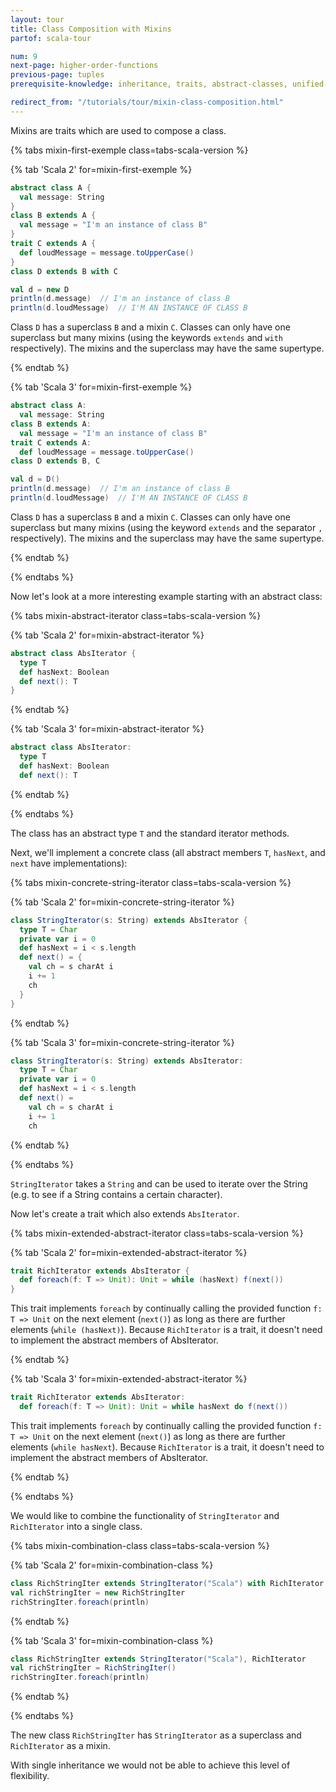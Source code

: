 ```yaml
---
layout: tour
title: Class Composition with Mixins
partof: scala-tour

num: 9
next-page: higher-order-functions
previous-page: tuples
prerequisite-knowledge: inheritance, traits, abstract-classes, unified-types

redirect_from: "/tutorials/tour/mixin-class-composition.html"
---
```

Mixins are traits which are used to compose a class.

{% tabs mixin-first-exemple class=tabs-scala-version %}

{% tab 'Scala 2' for=mixin-first-exemple %}
```scala mdoc
abstract class A {
  val message: String
}
class B extends A {
  val message = "I'm an instance of class B"
}
trait C extends A {
  def loudMessage = message.toUpperCase()
}
class D extends B with C

val d = new D
println(d.message)  // I'm an instance of class B
println(d.loudMessage)  // I'M AN INSTANCE OF CLASS B
```
Class `D` has a superclass `B` and a mixin `C`. Classes can only have one superclass but many mixins (using the keywords `extends` and `with` respectively). The mixins and the superclass may have the same supertype.

{% endtab %}

{% tab 'Scala 3' for=mixin-first-exemple %}
```scala
abstract class A:
  val message: String
class B extends A:
  val message = "I'm an instance of class B"
trait C extends A:
  def loudMessage = message.toUpperCase()
class D extends B, C

val d = D()
println(d.message)  // I'm an instance of class B
println(d.loudMessage)  // I'M AN INSTANCE OF CLASS B
```
Class `D` has a superclass `B` and a mixin `C`. Classes can only have one superclass but many mixins (using the keyword `extends` and the separator `,` respectively). The mixins and the superclass may have the same supertype.

{% endtab %}

{% endtabs %}

Now let's look at a more interesting example starting with an abstract class:

{% tabs mixin-abstract-iterator class=tabs-scala-version %}

{% tab 'Scala 2' for=mixin-abstract-iterator %}
```scala mdoc
abstract class AbsIterator {
  type T
  def hasNext: Boolean
  def next(): T
}
```
{% endtab %}

{% tab 'Scala 3' for=mixin-abstract-iterator %}
```scala
abstract class AbsIterator:
  type T
  def hasNext: Boolean
  def next(): T
```
{% endtab %}

{% endtabs %}

The class has an abstract type `T` and the standard iterator methods.

Next, we'll implement a concrete class (all abstract members `T`, `hasNext`, and `next` have implementations):

{% tabs mixin-concrete-string-iterator class=tabs-scala-version %}

{% tab 'Scala 2' for=mixin-concrete-string-iterator %}
```scala mdoc
class StringIterator(s: String) extends AbsIterator {
  type T = Char
  private var i = 0
  def hasNext = i < s.length
  def next() = {
    val ch = s charAt i
    i += 1
    ch
  }
}
```
{% endtab %}

{% tab 'Scala 3' for=mixin-concrete-string-iterator %}
```scala
class StringIterator(s: String) extends AbsIterator:
  type T = Char
  private var i = 0
  def hasNext = i < s.length
  def next() =
    val ch = s charAt i
    i += 1
    ch
```
{% endtab %}

{% endtabs %}

`StringIterator` takes a `String` and can be used to iterate over the String (e.g. to see if a String contains a certain character).

Now let's create a trait which also extends `AbsIterator`.

{% tabs mixin-extended-abstract-iterator class=tabs-scala-version %}

{% tab 'Scala 2' for=mixin-extended-abstract-iterator %}
```scala mdoc
trait RichIterator extends AbsIterator {
  def foreach(f: T => Unit): Unit = while (hasNext) f(next())
}
```
This trait implements `foreach` by continually calling the provided function `f: T => Unit` on the next element (`next()`) as long as there are further elements (`while (hasNext)`). Because `RichIterator` is a trait, it doesn't need to implement the abstract members of AbsIterator.

{% endtab %}

{% tab 'Scala 3' for=mixin-extended-abstract-iterator %}
```scala
trait RichIterator extends AbsIterator:
  def foreach(f: T => Unit): Unit = while hasNext do f(next())
```
This trait implements `foreach` by continually calling the provided function `f: T => Unit` on the next element (`next()`) as long as there are further elements (`while hasNext`). Because `RichIterator` is a trait, it doesn't need to implement the abstract members of AbsIterator.

{% endtab %}

{% endtabs %}

We would like to combine the functionality of `StringIterator` and `RichIterator` into a single class.

{% tabs mixin-combination-class class=tabs-scala-version %}

{% tab 'Scala 2' for=mixin-combination-class %}
```scala mdoc
class RichStringIter extends StringIterator("Scala") with RichIterator
val richStringIter = new RichStringIter
richStringIter.foreach(println)
```
{% endtab %}

{% tab 'Scala 3' for=mixin-combination-class %}
```scala
class RichStringIter extends StringIterator("Scala"), RichIterator
val richStringIter = RichStringIter()
richStringIter.foreach(println)
```
{% endtab %}

{% endtabs %}

The new class `RichStringIter` has `StringIterator` as a superclass and `RichIterator` as a mixin.

With single inheritance we would not be able to achieve this level of flexibility.
